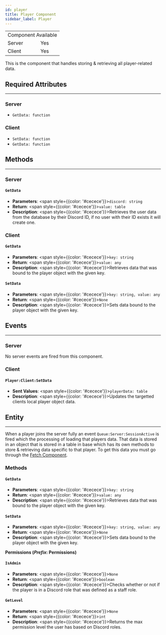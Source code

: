 ```yaml
---
id: player
title: Player Component
sidebar_label: Player
---
```


<div style={{ width: 'fit-content', margin: 'auto', textAlign: 'center' }}>
<table>
<tr><td colspan="2">Component Available</td></tr>
<tr><td>Server</td><td>Yes</td></tr>
<tr><td>Client</td><td>Yes</td></tr>
</table>
</div>

This is the component that handles storing & retrieving all player-related data.

## Required Attributes
------
### __Server__
* `GetData: function`

### __Client__
* `SetData: function`
* `GetData: function`

## Methods
------
### __Server__

#### `GetData`
- __Parameters__: <span style={{color: '#cecece'}}>`discord: string`</span>
- __Return__: <span style={{color: '#cecece'}}>`value: table`</span>
- __Description__: <span style={{color: '#cecece'}}>Retrieves the user data from the database by their Discord ID, if no user with their ID exists it will create one.</span>

### __Client__

#### `GetData`
- __Parameters__: <span style={{color: '#cecece'}}>`key: string`</span>
- __Return__: <span style={{color: '#cecece'}}>`value: any`</span>
- __Description__: <span style={{color: '#cecece'}}>Retrieves data that was bound to the player object with the given key.</span>

#### `SetData`
- __Parameters__: <span style={{color: '#cecece'}}>`key: string, value: any`</span>
- __Return__: <span style={{color: '#cecece'}}>`None`</span>
- __Description__: <span style={{color: '#cecece'}}>Sets data bound to the player object with the given key.</span>

## Events
------
### __Server__
No server events are fired from this component.

### __Client__
#### `Player:Client:SetData`
- __Sent Values__: <span style={{color: '#cecece'}}>`playerData: table`</span>
- __Description__: <span style={{color: '#cecece'}}>Updates the targetted clients local player object data.</span>


## Entity
------
When a player joins the server fully an event `Queue:Server:SessionActive` is fired which the processing of loading that players data. That data is stored in an object that is stored in a table in base which has its own methods to store & retrieving data specific to that player. To get this data you must go through the [Fetch Component](fetch.md).

### Methods
#### `GetData`
- __Parameters__: <span style={{color: '#cecece'}}>`key: string`</span>
- __Return__: <span style={{color: '#cecece'}}>`value: any`</span>
- __Description__: <span style={{color: '#cecece'}}>Retrieves data that was bound to the player object with the given key.</span>

#### `SetData`
- __Parameters__: <span style={{color: '#cecece'}}>`key: string, value: any`</span>
- __Return__: <span style={{color: '#cecece'}}>`None`</span>
- __Description__: <span style={{color: '#cecece'}}>Sets data bound to the player object with the given key.</span>

__Permissions (*Prefix*: Permissions)__

#### `IsAdmin`
- __Parameters__: <span style={{color: '#cecece'}}>`None`</span>
- __Return__: <span style={{color: '#cecece'}}>`boolean`</span>
- __Description__: <span style={{color: '#cecece'}}>Checks whether or not if the player is in a Discord role that was defined as a staff role.</span>

#### `GetLevel`
- __Parameters__: <span style={{color: '#cecece'}}>`None`</span>
- __Return__: <span style={{color: '#cecece'}}>`int`</span>
- __Description__: <span style={{color: '#cecece'}}>Returns the max permission level the user has based on Discord roles.</span>